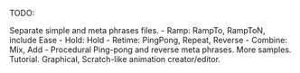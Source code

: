 
TODO:

Separate simple and meta phrases files.
	- Ramp: RampTo, RampToN, include Ease
	- Hold: Hold
	- Retime: PingPong, Repeat, Reverse
	- Combine: Mix, Add
	- Procedural
Ping-pong and reverse meta phrases.
More samples.
Tutorial.
Graphical, Scratch-like animation creator/editor.

